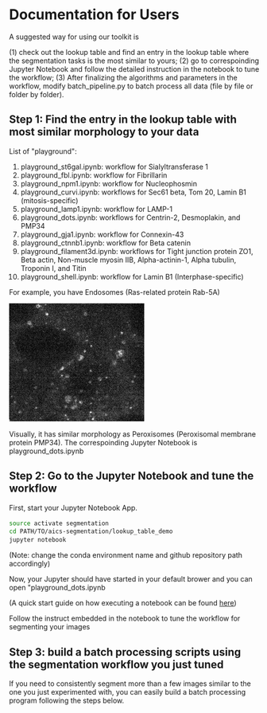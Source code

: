 # Documentation for Users

A suggested way for using our toolkit is

(1) check out the lookup table and find an entry in the lookup table where the segmentation tasks is the most similar to yours;
(2) go to correspoinding Jupyter Notebook and follow the detailed instruction in the notebook to tune the workflow;
(3) After finalizing the algorithms and parameters in the workflow, modify batch_pipeline.py to batch process all data (file by file or folder by folder).


## Step 1: Find the entry in the lookup table with most similar morphology to your data


List of "playground":

1. playground_st6gal.ipynb: workflow for Sialyltransferase 1
2. playground_fbl.ipynb: workflow for Fibrillarin
3. playground_npm1.ipynb: workflow for Nucleophosmin
4. playground_curvi.ipynb: workflows for Sec61 beta, Tom 20, Lamin B1 (mitosis-specific)
5. playground_lamp1.ipynb: workflow for LAMP-1
6. playground_dots.ipynb: workflows for Centrin-2, Desmoplakin, and PMP34
7. playground_gja1.ipynb: workflow for Connexin-43
8. playground_ctnnb1.ipynb: workflow for Beta catenin
9. playground_filament3d.ipynb: workflows for Tight junction protein ZO1, Beta actin, Non-muscle myosin IIB, Alpha-actinin-1, Alpha tubulin, Troponin I, and Titin
10. playground_shell.ipynb: workflow for Lamin B1 (Interphase-specific)

For example, you have Endosomes (Ras-related protein Rab-5A)

![rab5a raw](./rab5a_raw.jpg)

Visually, it has similar morphology as Peroxisomes (Peroxisomal membrane protein PMP34). The correspoinding Jupyter Notebook is playground_dots.ipynb

## Step 2: Go to the Jupyter Notebook and tune the workflow

First, start your Jupyter Notebook App.

```bash
source activate segmentation
cd PATH/TO/aics-segmentation/lookup_table_demo
jupyter notebook
```

(Note: change the conda environment name and github repository path accordingly)

Now, your Jupyter should have started in your default brower and you can open "playground_dots.ipynb

(A quick start guide on how executing a notebook can be found [here](https://jupyter-notebook-beginner-guide.readthedocs.io/en/latest/execute.html#executing-a-notebook))

Follow the instruct embedded in the notebook to tune the workflow for segmenting your images

## Step 3: build a batch processing scripts using the segmentation workflow you just tuned

If you need to consistently segment more than a few images similar to the one you just experimented with, you can easily build a batch processing program following the steps below.

